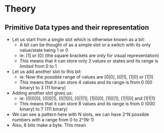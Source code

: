 # Theory

## Primitive Data types and their representation
- Let us start from a single slot which is otherwise known as a bit:
  - A bit can be thought of as a simple slot or a switch with its only value/state being 1 or 0
  - ie: [1] or [0]    (the square brackets are only for visual representation)
  - This means that it can store only 2 values or states and its range is limited from 0 to 1
- Let us add another slot to this bit:
  - ie: Now the possible range of values are [0|0], [0|1], [1|0] or [1|1]
  - This means that it can store 4 values and its range is from 0 (00 binary) to 3 (11 binary)
- Adding another slot gives us:
  - ie: [0|0|0], [0|0|1], [0|1|0], [0|1|1], [1|0|0], [1|0|1], [1|1|0] and [1|1|1]
  - This means that it can store 8 values and its range is from 0 (000 binary) to 7 (111 binary)
- We can see a pattern here with N slots, we can have 2^N possible numbers with a range from 0 to 2^(N-1)
- Also, 8 bits make a byte. This mean
